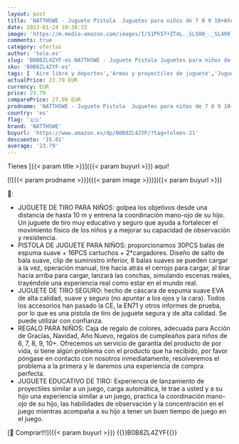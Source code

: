 ```yaml
---
layout: post
title: 'NATTHSWE - Juguete Pistola  Juguetes para niños de 7 8 9 10+Años Pistola de Espuma Blaster EVA Juguetes de Tiro de Blanda para Navidad Cumpleaños Año Nuevo Regalo  Green '
date: 2023-01-24 10:38:33
image: 'https://m.media-amazon.com/images/I/51Ph57+ZT4L._SL500_._SL400_.jpg'
comments: true
category: ofertas
author: 'tole.es'
slug: 'B0B8ZL4ZYF-es NATTHSWE - Juguete Pistola Juguetes para niños de 7 8 9...'
sku: 'B0B8ZL4ZYF-es'
tags: [ 'Aire libre y deportes','Armas y proyectiles de juguete','Juguetes','Juguetes y juegos','Lanzadores de espuma de juguete','natthswe','navidad','🇪🇸', ]
actualPrice: 23.79 EUR
currency: EUR
price: 23.79
comparePrice: 27.99 EUR
prodname: 'NATTHSWE - Juguete Pistola  Juguetes para niños de 7 8 9 10+Años Pistola de Espuma Blaster EVA Juguetes de Tiro de Blanda para Navidad Cumpleaños Año Nuevo Regalo  Green '
country: 'es'
flag: '🇪🇸'
brand: 'NATTHSWE'
buyurl: 'https://www.amazon.es/dp/B0B8ZL4ZYF/?tag=tolees-21'
descuento: '15.01'
average: '23.79'
---
```


Tienes [{{< param title >}}]({{< param buyurl >}}) aqui!

[![{{< param prodname >}}]({{< param image >}})]({{< param buyurl >}})

🔎:

- JUGUETE DE TIRO PARA NIÑOS: golpea los objetivos desde una distancia de hasta 10 m y entrena la coordinación mano-ojo de su hijo. Un juguete de tiro muy educativo y seguro que ayuda a fortalecer el movimiento físico de los niños y a mejorar su capacidad de observación y resistencia.
- PISTOLA DE JUGUETE PARA NIÑOS: proporcionamos 30PCS balas de espuma suave + 16PCS cartuchos + 2*cargadores. Diseño de salto de bala suave, clip de suministro inferior, 8 balas suaves se pueden cargar a la vez, operación manual, tire hacia atrás el cerrojo para cargar, al tirar hacia arriba para cargar, lanzará las conchas, simulando escenas reales, trayéndole una experiencia real como estar en el mundo real.
- JUGUETE DE TIRO SEGURO: hecho de cáscara de espuma suave EVA de alta calidad, suave y seguro (no apuntar a los ojos y la cara). Todos los accesorios han pasado la CE, la EN71 y otros informes de prueba, por lo que es una pistola de tiro de juguete segura y de alta calidad. Se puede utilizar con confianza.
- REGALO PARA NIÑOS: Caja de regalo de colores, adecuada para Acción de Gracias, Navidad, Año Nuevo, regalos de cumpleaños para niños de 6, 7, 8, 9, 10+. Ofrecemos un servicio de garantía del producto de por vida, si tiene algún problema con el producto que ha recibido, por favor póngase en contacto con nosotros inmediatamente, resolveremos el problema a la primera y le daremos una experiencia de compra perfecta.
- JUGUETE EDUCATIVO DE TIRO: Experiencia de lanzamiento de proyectiles similar a un juego, carga automática, le trae a usted y a su hijo una experiencia similar a un juego, practica la coordinación mano-ojo de su hijo, las habilidades de observación y la concentración en el juego mientras acompaña a su hijo a tener un buen tiempo de juego en el juego.

[🛒 Comprar!!!]({{< param buyurl >}})
{{<world>}}B0B8ZL4ZYF{{</world>}}

